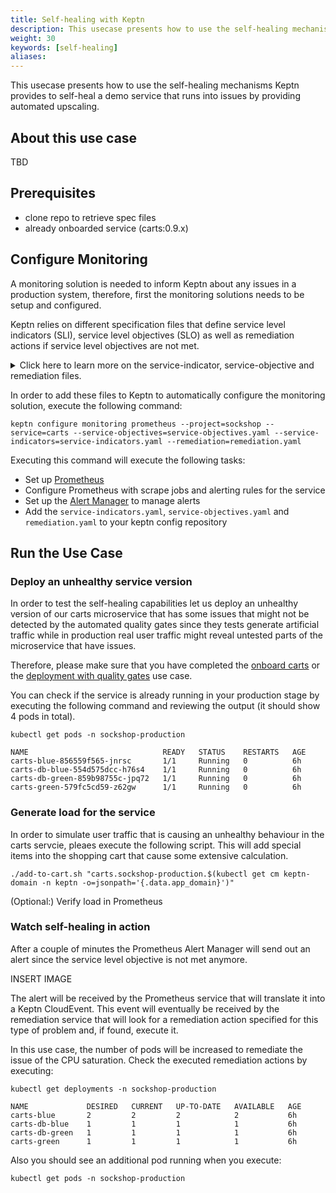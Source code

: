 ```yaml
---
title: Self-healing with Keptn
description: This usecase presents how to use the self-healing mechanisms Keptn provides to self-heal a demo service that runs into issues by providing automated upscaling.
weight: 30
keywords: [self-healing]
aliases:
---
```


This usecase presents how to use the self-healing mechanisms Keptn provides to self-heal a demo service that runs into issues by providing automated upscaling.


## About this use case

TBD

## Prerequisites

- clone repo to retrieve spec files
- already onboarded service (carts:0.9.x)

## Configure Monitoring

A monitoring solution is needed to inform Keptn about any issues in a production system, therefore, first the monitoring solutions needs to be setup and configured.

Keptn relies on different specification files that define service level indicators (SLI), service level objectives (SLO) as well as remediation actions if service level objectives are not met. 


<details>
<summary>
Click here to learn more on the service-indicator, service-objective and remediation files.
</summary>
<p>
**service-indicators.yaml**: This file holds the indicators that can be used to define objectives on. These indicators are metrics gathered from different sources, e.g., Prometheus, and define the query how to obtain the metrics. This indicators can be reused to define service objectives.

```yaml
indicators:
- metric: cpu_usage_sockshop_carts_production
  source: Prometheus
  query: avg(rate(container_cpu_usage_seconds_total{namespace="sockshop-production",pod_name=~"carts-blue-.*|carts-green-.*"}[$DURATION_MINUTES]))
- metric: request_latency_seconds
  source: Prometheus
  query: rate(requests_latency_seconds_sum{job='carts-$ENVIRONMENT'}[$DURATION_MINUTESm])/rate(requests_latency_seconds_count{job='carts-$ENVIRONMENT'}[$DURATION_MINUTESm])
```

**service-objectives.yaml**: This file defines the service level objectives for one or more services. In this case the CPU saturation metric of the carts service (defined in the service-indicators.yaml file) is reused and augmented with a threshold and a timeframe. The timeframe indicates the duration in which the metrics is evaluated. 

```yaml
pass: 90
warning: 75
objectives:
- metric: request_latency_seconds
  threshold: 0.8
  timeframe: 5m
  score: 100
```

**remediation.yaml**: This file defines remediation actions to execute in response to a problem related to the defined problem pattern / service objective. 

```yaml
remediations:
- name: cpu_usage_sockshop_carts_production
  actions:
  - action: scaling
    value: +1
```
</p>
</details>

In order to add these files to Keptn to automatically configure the monitoring solution, execute the following command:

```console
keptn configure monitoring prometheus --project=sockshop --service=carts --service-objectives=service-objectives.yaml --service-indicators=service-indicators.yaml --remediation=remediation.yaml
```

Executing this command will execute the following tasks:

- Set up [Prometheus](https://prometheus.io) 
- Configure Prometheus with scrape jobs and alerting rules for the service
- Set up the [Alert Manager](https://prometheus.io/docs/alerting/configuration/) to manage alerts
- Add the `service-indicators.yaml`, `service-objectives.yaml` and `remediation.yaml` to your keptn config repository



## Run the Use Case

### Deploy an unhealthy service version

In order to test the self-healing capabilities let us deploy an unhealthy version of our carts microservice that has some issues that might not be detected by the automated quality gates since they tests generate artificial traffic while in production real user traffic might reveal untested parts of the microservice that have issues.

Therefore, please make sure that you have completed the [onboard carts](../onboard-carts-service/) or the [deployment with quality gates](../deployments-with-quality-gates/) use case. 

<!--
Send a new version of the artifact to Keptn:
```console
keptn send event new-artifact --project=sockshop --service=carts --image=docker.io/keptnexamples/carts --tag=0.9.0
```
-->

You can check if the service is already running in your production stage by executing the following command and reviewing the output (it should show 4 pods in total).

```console
kubectl get pods -n sockshop-production
```

```console
NAME                              READY   STATUS    RESTARTS   AGE
carts-blue-856559f565-jnrsc       1/1     Running   0          6h
carts-db-blue-554d575dcc-h76s4    1/1     Running   0          6h
carts-db-green-859b98755c-jpq72   1/1     Running   0          6h
carts-green-579fc5cd59-z62gw      1/1     Running   0          6h
```

### Generate load for the service

In order to simulate user traffic that is causing an unhealthy behaviour in the carts servcie, pleaes execute the following script. This will add special items into the shopping cart that cause some extensive calculation.

```
./add-to-cart.sh "carts.sockshop-production.$(kubectl get cm keptn-domain -n keptn -o=jsonpath='{.data.app_domain}')"
```

(Optional:) Verify load in Prometheus

### Watch self-healing in action

After a couple of minutes the Prometheus Alert Manager will send out an alert since the service level objective is not met anymore. 

INSERT IMAGE

The alert will be received by the Prometheus service that will translate it into a Keptn CloudEvent.
This event will eventually be received by the remediation service that will look for a remediation action specified for this type of problem and, if found, execute it.

In this use case, the number of pods will be increased to remediate the issue of the CPU saturation.
Check the executed remediation actions by executing:

```console
kubectl get deployments -n sockshop-production
```

```console
NAME             DESIRED   CURRENT   UP-TO-DATE   AVAILABLE   AGE
carts-blue       2         2         2            2           6h
carts-db-blue    1         1         1            1           6h
carts-db-green   1         1         1            1           6h
carts-green      1         1         1            1           6h
```

Also you should see an additional pod running when you execute:
```console
kubectl get pods -n sockshop-production
```


